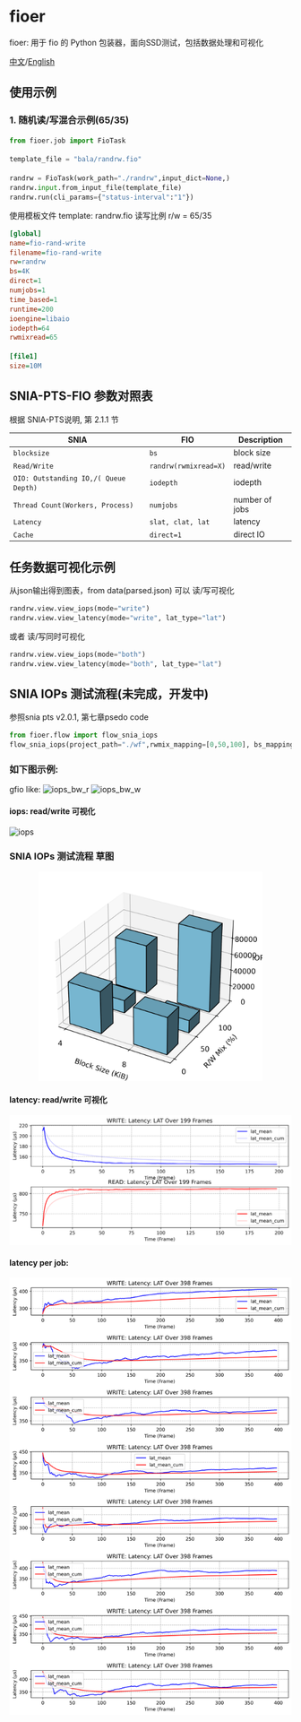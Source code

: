 # fioer
fioer: 用于 fio 的 Python 包装器，面向SSD测试，包括数据处理和可视化

[中文](./README_CN.md)/[English](./README.md)

## 使用示例 
### 1. 随机读/写混合示例(65/35)

```python
from fioer.job import FioTask

template_file = "bala/randrw.fio"

randrw = FioTask(work_path="./randrw",input_dict=None,)
randrw.input.from_input_file(template_file)
randrw.run(cli_params={"status-interval":"1"})
```

使用模板文件 template: randrw.fio
读写比例 r/w = 65/35
```ini
[global]
name=fio-rand-write
filename=fio-rand-write
rw=randrw
bs=4K
direct=1
numjobs=1
time_based=1
runtime=200
ioengine=libaio
iodepth=64
rwmixread=65

[file1]
size=10M

```


## SNIA-PTS-FIO 参数对照表
根据 SNIA-PTS说明, 第 2.1.1 节

| SNIA  | FIO  | Description |
| --- | --- | --- |
| `blocksize` | `bs` | block size |
| `Read/Write` | `randrw(rwmixread=X)` | read/write |
| `OIO: Outstanding IO,/( Queue Depth)` | `iodepth` | iodepth |
| `Thread Count(Workers, Process)` | `numjobs` | number of jobs |
| `Latency` | `slat, clat, lat` | latency |
| `Cache` | `direct=1` | direct IO |


## 任务数据可视化示例
从json输出得到图表，from data(parsed.json)
可以 读/写可视化
```python
randrw.view.view_iops(mode="write")
randrw.view.view_latency(mode="write", lat_type="lat")
```
或者 读/写同时可视化
```python
randrw.view.view_iops(mode="both")
randrw.view.view_latency(mode="both", lat_type="lat")
```

## SNIA IOPs 测试流程(未完成，开发中)
参照snia pts v2.0.1, 第七章psedo code
```python
from fioer.flow import flow_snia_iops
flow_snia_iops(project_path="./wf",rwmix_mapping=[0,50,100], bs_mapping=[4,8])
```


### 如下图示例:

gfio like:
![iops_bw_r](https://img.picui.cn/free/2024/10/31/6723a9604fbfd.png) 
![iops_bw_w](https://img.picui.cn/free/2024/10/31/6723a94ea84cc.png)

#### iops: read/write 可视化
![iops](https://img.picui.cn/free/2024/10/31/6722f4b74e52b.png)


### SNIA IOPs 测试流程 草图
<div style="text-align: center;">
    <img src="./images/flow_sina_poc.png" alt="Description" width="400">
</div>

#### latency: read/write 可视化
![latency](./images/lat_rw.png)
#### latency per job:
![latency-total](./images/lat_perjob.png)